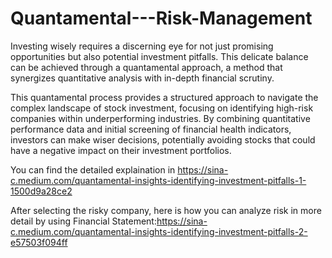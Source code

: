 # Quantamental---Risk-Management
Investing wisely requires a discerning eye for not just promising opportunities but also potential investment pitfalls. This delicate balance can be achieved through a quantamental approach, a method that synergizes quantitative analysis with in-depth financial scrutiny.

This quantamental process provides a structured approach to navigate the complex landscape of stock investment, focusing on identifying high-risk companies within underperforming industries. By combining quantitative performance data and initial screening of financial health indicators, investors can make wiser decisions, potentially avoiding stocks that could have a negative impact on their investment portfolios.

You can find the detailed explaination in https://sina-c.medium.com/quantamental-insights-identifying-investment-pitfalls-1-1500d9a28ce2

After selecting the risky company, here is how you can analyze risk in more detail by using Financial Statement:https://sina-c.medium.com/quantamental-insights-identifying-investment-pitfalls-2-e57503f094ff
